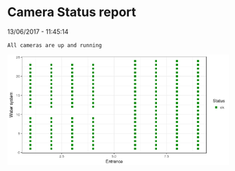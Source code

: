 Camera Status report
================
13/06/2017 - 11:45:14

    All cameras are up and running

![](camreport_files/figure-markdown_github/unnamed-chunk-2-1.png)
